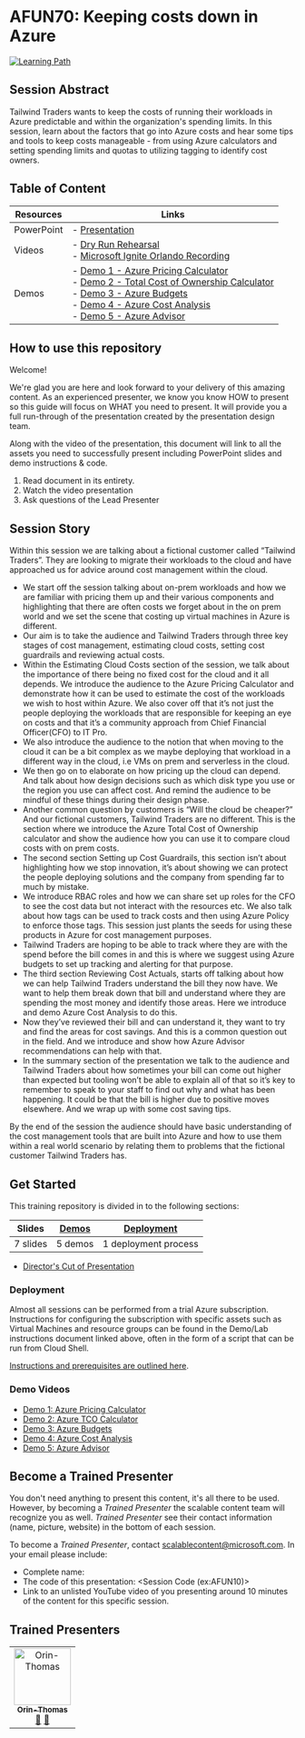 # AFUN70: Keeping costs down in Azure

 [![Learning Path](https://img.shields.io/badge/Learning%20Path-AFUN-fe5e00?logo=microsoft)](https://github.com/microsoft/ignite-learning-paths-training-afun)

## Session Abstract

Tailwind Traders wants to keep the costs of running their workloads in Azure predictable and within the organization's spending limits. In this session, learn about the factors that go into Azure costs and hear some tips and tools to keep costs manageable - from using Azure calculators and setting spending limits and quotas to utilizing tagging to identify cost owners.


## Table of Content

| Resources         | Links                            |
|-------------------|----------------------------------|
| PowerPoint        | - [Presentation](presentations.md) |
| Videos            | - [Dry Run Rehearsal](https://globaleventcdn.blob.core.windows.net/assets/afun/afun70/AFUN70-Draft2-08OCT-SALEAN.mp4) <br/>- [Microsoft Ignite Orlando Recording](https://globaleventcdn.blob.core.windows.net/assets/afun/afun70/AFUN_70_IGNITE.mp4) |
| Demos             | - [Demo 1 - Azure Pricing Calculator](https://github.com/microsoft/ignite-learning-paths-training-afun/blob/master/afun70/demos.md#demo-1---azure-pricing-calculator) <br/>- [Demo 2 - Total Cost of Ownership Calculator](https://github.com/microsoft/ignite-learning-paths-training-afun/blob/master/afun70/demos.md#demo-2---total-cost-of-ownership-calculator) <br/>- [Demo 3 - Azure Budgets](https://github.com/microsoft/ignite-learning-paths-training-afun/blob/master/afun70/demos.md#demo-3---azure-budgets) <br/>- [Demo 4 - Azure Cost Analysis](https://github.com/microsoft/ignite-learning-paths-training-afun/blob/master/afun70/demos.md#demo-4---azure-cost-analysis) <br/>- [Demo 5 - Azure Advisor](https://github.com/microsoft/ignite-learning-paths-training-afun/blob/master/afun70/demos.md#demo-5-azure-advisor)


## How to use this repository

Welcome! 

We're glad you are here and look forward to your delivery of this amazing content. As an experienced presenter, we know you know HOW to present so this guide will focus on WHAT you need to present. It will provide you a full run-through of the presentation created by the presentation design team. 

Along with the video of the presentation, this document will link to all the assets you need to successfully present including PowerPoint slides and demo instructions &
code.

1.  Read document in its entirety.
2.  Watch the video presentation
3.  Ask questions of the Lead Presenter


## Session Story

Within this session we are talking about a fictional customer called “Tailwind Traders”.   They are looking to migrate their workloads to the cloud and have approached us for advice around cost management within the cloud.

- We start off the session talking about on-prem workloads and how we are familiar with pricing them up and their various components and highlighting that there are often costs we forget about in the on prem world and we set the scene that costing up virtual machines in Azure is different.
- Our aim is to take the audience and Tailwind Traders through three key stages of cost management, estimating cloud costs, setting cost guardrails and reviewing actual costs.
- Within the Estimating Cloud Costs section of the session, we talk about the importance of there being no fixed cost for the cloud and it all depends.  We introduce the audience to the Azure Pricing Calculator and demonstrate how it can be used to estimate the cost of the workloads we wish to host within Azure.   We also cover off that it’s not just the people deploying the workloads that are responsible for keeping an eye on costs and that it’s a community approach from Chief Financial Officer(CFO) to IT Pro.
- We also introduce the audience to the notion that when moving to the cloud it can be a bit complex as we maybe deploying that workload in a different way in the cloud, i.e VMs on prem and serverless in the cloud.
- We then go on to elaborate on how pricing up the cloud can depend.  And talk about how design decisions such as which disk type you use or the region you use can affect cost.  And remind the audience to be mindful of these things during their design phase.
- Another common question by customers is “Will the cloud be cheaper?” And our fictional customers, Tailwind Traders are no different.  This is the section where we introduce the Azure Total Cost of Ownership calculator and show the audience how you can use it to compare cloud costs with on prem costs.
- The second section Setting up Cost Guardrails, this section isn’t about highlighting how we stop innovation, it’s about showing we can protect the people deploying solutions and the company from spending far to much by mistake.
- We introduce RBAC roles and how we can share set up roles for the CFO to see the cost data but not interact with the resources etc.  We also talk about how tags can be used to track costs and then using Azure Policy to enforce those tags.  This session just plants the seeds for using these products in Azure for cost management purposes.
- Tailwind Traders are hoping to be able to track where they are with the spend before the bill comes in and this is where we suggest using Azure budgets to set up tracking and alerting for that purpose.
- The third section Reviewing Cost Actuals, starts off talking about how we can help Tailwind Traders understand the bill they now have.  We want to help them break down that bill and understand where they are spending the most money and identify those areas.  Here we introduce and demo Azure Cost Analysis to do this.
- Now they’ve reviewed their bill and can understand it, they want to try and find the areas for cost savings. And this is a common question out in the field. And we introduce and show how Azure Advisor recommendations can help with that.
- In the summary section of the presentation we talk to the audience and Tailwind Traders about how sometimes your bill can come out higher than expected but tooling won’t be able to explain all of that so it’s key to remember to speak to your staff to find out why and what has been happening. It could be that the bill is higher due to positive moves elsewhere. And we wrap up with some cost saving tips. 

By the end of the session the audience should have basic understanding of the cost management tools that are built into Azure and how to use them within a real world scenario by relating them to problems that the fictional customer Tailwind Traders has. 


## Get Started

This training repository is divided in to the following sections:

| **Slides** | [Demos](demos.md) | [Deployment](deployment.md) | 
|-------------------|---------------------------|--------------------------------------
| 7 slides  | 5 demos  | 1 deployment process

- [Director's Cut of Presentation](https://globaleventcdn.blob.core.windows.net/assets/afun/afun70/AFUN70-Directors-Cut.mp4)


### Deployment

Almost all sessions can be performed from a trial Azure subscription. Instructions for configuring the subscription with specific assets such as Virtual Machines and resource groups can be found in the Demo/Lab instructions document linked above, often in the form of a script that can be run from Cloud Shell. 

[Instructions and prerequisites are outlined here](deployment.md). 

### Demo Videos

- [Demo 1: Azure Pricing Calculator](https://globaleventcdn.blob.core.windows.net/assets/afun/afun70/1.%20Azure%20Pricing%20Calculator_Edited.mp4)
- [Demo 2: Azure TCO Calculator](https://globaleventcdn.blob.core.windows.net/assets/afun/afun70/2.%20Azure%20TCO%20Calculator%20Edit%20No%20Audit%20OT.mp4)
- [Demo 3: Azure Budgets](https://globaleventcdn.blob.core.windows.net/assets/afun/afun70/3.%20Azure%20Budgets%20Edited%20No%20Audio%20OT.mp4)
- [Demo 4: Azure Cost Analysis ](https://globaleventcdn.blob.core.windows.net/assets/afun/afun70/4.%20Azure%20Cost%20Analysis%20Edit%20No%20Audio%20OT.mp4)
- [Demo 5: Azure Advisor](https://globaleventcdn.blob.core.windows.net/assets/afun/afun70/5.%20Azure%20Advisor%20Edit%20No%20Audio%20OT.mp4)


## Become a Trained Presenter

You don't need anything to present this content, it's all there to be used. However, by becoming a *Trained Presenter* the scalable content team will recognize you as well. *Trained Presenter* see their contact information (name, picture, website) in the bottom of each session.  
 
To become a *Trained Presenter*, contact [scalablecontent@microsoft.com](mailto:scalablecontent@microsoft.com). In your email please include:

- Complete name:
- The code of this presentation: \<Session Code (ex:AFUN10)\>
- Link to an unlisted YouTube video of you presenting around 10 minutes of the content for this specific session.


## Trained Presenters

<!-- ALL-CONTRIBUTORS-LIST:START - Do not remove or modify this section -->
<!-- prettier-ignore -->

<table>
<tr>
    <td align="center"><a href="http://orinthomas.com">
        <img src="https://avatars1.githubusercontent.com/u/44561273?s=460&v=4" width="100px;" alt="Orin-Thomas"/><br />
        <sub><b>Orin-Thomas</b></sub></a><br />
            <a href="https://github.com/microsoft/ignite-learning-paths-training-afun/commits?author=Orin-Thomas" title="talk">📢</a>
            <a href="https://github.com/microsoft/ignite-learning-paths-training-afun/commits?author=Orin-Thomas" title="Documentation">📖</a> 
    </td>
</tr></table>

<!-- ALL-CONTRIBUTORS-LIST:END -->